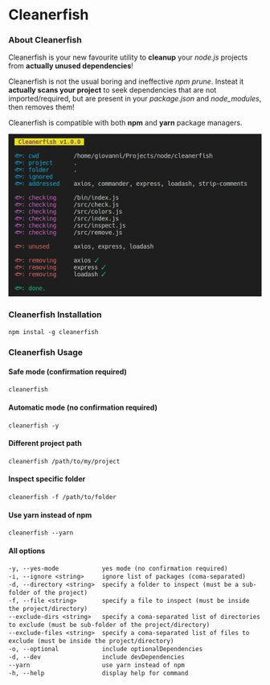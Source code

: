 # Cleanerfish

### About Cleanerfish
Cleanerfish is your new favourite utility to **cleanup** your *node.js* projects from **actually unused dependencies**!

Cleanerfish is not the usual boring and ineffective *npm prune*. Insteat it **actually scans your project** to seek dependencies that are not imported/required, but are present in your *package.json* and *node_modules*, then removes them!

Cleanerfish is compatible with both **npm** and **yarn** package managers.

![screenshot](./screenshot.png "screenshot")

### Cleanerfish Installation
```
npm instal -g cleanerfish
```

### Cleanerfish Usage  
#### Safe mode (confirmation required)
```
cleanerfish
```

#### Automatic mode (no confirmation required)
```
cleanerfish -y
```

#### Different project path
```
cleanerfish /path/to/my/project 
```
#### Inspect specific folder
```
cleanerfish -f /path/to/folder 
```


#### Use yarn instead of npm
```
cleanerfish --yarn
```

#### All options
```
-y, --yes-mode            yes mode (no confirmation required)
-i, --ignore <string>     ignore list of packages (coma-separated)
-d, --directory <string>  specify a folder to inspect (must be a sub-folder of the project)
-f, --file <string>       specify a file to inspect (must be inside the project/directory)
--exclude-dirs <string>   specify a coma-separated list of directories to exclude (must be sub-folder of the project/directory)
--exclude-files <string>  specify a coma-separated list of files to exclude (must be inside the project/directory)
-o, --optional            include optionalDependencies
-d, --dev                 include devDependencies
--yarn                    use yarn instead of npm
-h, --help                display help for command
```

